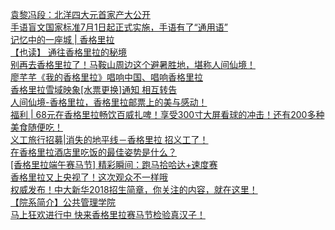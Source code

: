   
[袁黎冯段：北洋四大元首家产大公开](http://www.dianyue.me/archives/854/pjsgcsxbhm25i9yf/)  
[手语盲文国家标准7月1日起正式实施，手语有了“通用语”](http://www.dianyue.me/archives/390/uwvai6ug5movmfwu/)  
[记忆中的一座城 | 香格里拉](http://www.dianyue.me/archives/817/it1432yw3jx2wekw/)  
[【也读】 通往香格里拉的秘境](http://www.dianyue.me/archives/464/p9hpydjopsa3p8h2/)  
[别再去香格里拉了！马鞍山周边这个避暑胜地，堪称人间仙境！](http://www.dianyue.me/archives/003/eefqkrj4rm11ft7i/)  
[廖芊芊《我的香格里拉》唱响中国、唱响香格里拉](http://www.dianyue.me/archives/817/5ib0w07w8qmt7yj4/)  
[香格里拉雪域映象[水票更换]通知 相互转告](http://www.dianyue.me/archives/343/ybidqrks475wecqq/)  
[人间仙境-香格里拉，香格里拉邮票上的美与感动！](http://www.dianyue.me/archives/197/io12w8d34f2ep21i/)  
[福利 | 68元在香格里拉畅饮百威扎啤！享受300寸大屏看球的冲击！还有200多种美食随便吃！](http://www.dianyue.me/archives/040/xs7738yrmx75t649/)  
[义工旅行招募|消失的地平线－香格里拉 招义工了！](http://www.dianyue.me/archives/979/adutluubjnrnk3mr/)  
[在香格里拉酒店里吃饭的最佳姿势是什么？](http://www.dianyue.me/archives/913/u10ke7vd82fgdtqz/)  
[[香格里拉端午赛马节] 精彩瞬间：跑马拾哈达+速度赛](http://www.dianyue.me/archives/187/k0ya1x81yixfkchx/)  
[香格里拉又上央视了！这次观众不一样哦](http://www.dianyue.me/archives/538/qm1e7topgp3fhe0x/)  
[权威发布！中大新华2018招生简章，你关注的内容，就在这里！](http://www.dianyue.me/archives/427/bpybakltw9bkiksp/)  
[【院系简介】公共管理学院](http://www.dianyue.me/archives/427/k21t08xmqt5e10t0/)  
[马上狂欢进行中 快来香格里拉赛马节检验真汉子！](http://www.dianyue.me/archives/829/zrdf1ci3y0dgxkif/)